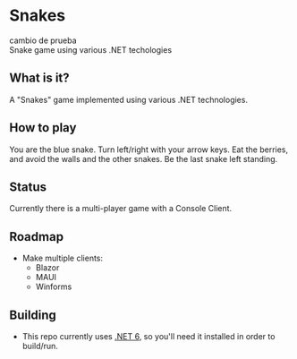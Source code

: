 # Snakes
cambio de prueba  
Snake game using various .NET techologies

## What is it?
A "Snakes" game implemented using various .NET technologies.

## How to play
You are the blue snake. Turn left/right with your arrow keys. Eat the berries, and avoid the walls and the other snakes. Be the last snake left standing.

## Status
Currently there is a multi-player game with a Console Client.

## Roadmap
* Make multiple clients:
    * Blazor
    * MAUI
    * Winforms

## Building
* This repo currently uses [.NET 6](https://dotnet.microsoft.com/download/dotnet/6.0), so you'll need it installed in order to build/run.

